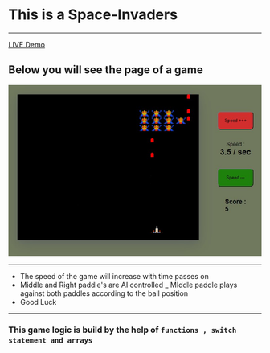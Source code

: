 # This is a Space-Invaders
---
[ LIVE  Demo](https://61a3b67f6ee84149c4e23b13--cranky-tereshkova-dcc3a2.netlify.app/)

## Below you will see the page of a game

![alt text](https://github.com/barisdevjs/space_invaders/blob/master/screenshot.jpg)

---


- The speed of the game will increase with time passes on 
- Middle and Right paddle's are AI controlled
_ Mİddle paddle plays against both paddles according to the ball position
- Good Luck
---

### This game logic is build by the help of `functions , switch statement and arrays`
 
